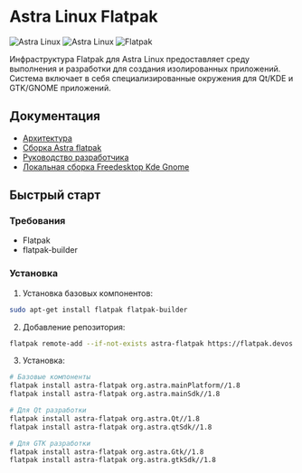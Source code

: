 # Astra Linux Flatpak 

![Astra Linux](https://img.shields.io/badge/Astra%20Linux-1.8-blue)
![Astra Linux](https://img.shields.io/badge/Astra%20Linux-1.7-blue)
![Flatpak](https://img.shields.io/badge/Flatpak-1.14.4-green)

Инфраструктура Flatpak для Astra Linux предоставляет среду выполнения и разработки для создания изолированных приложений. Система включает в себя специализированные окружения для Qt/KDE и GTK/GNOME приложений.

## Документация
- [Архитектура](docs/architecture.md)
- [Сборка Astra flatpak](docs/astra-local-build.md)
- [Руководство разработчика](docs/developer-guide.md)
- [Локальная сборка Freedesktop Kde Gnome](mainline/mainline.md)

## Быстрый старт

### Требования
- Flatpak 
- flatpak-builder
  
### Установка

1. Установка базовых компонентов:
```bash
sudo apt-get install flatpak flatpak-builder
```

2. Добавление репозитория:
```bash
flatpak remote-add --if-not-exists astra-flatpak https://flatpak.devos.astralinux.ru/
```

3. Установка:
```bash
# Базовые компоненты
flatpak install astra-flatpak org.astra.mainPlatform//1.8
flatpak install astra-flatpak org.astra.mainSdk//1.8
```
```bash
# Для Qt разработки
flatpak install astra-flatpak org.astra.Qt//1.8
flatpak install astra-flatpak org.astra.qtSdk//1.8
```
```bash
# Для GTK разработки
flatpak install astra-flatpak org.astra.Gtk//1.8
flatpak install astra-flatpak org.astra.gtkSdk//1.8
```





